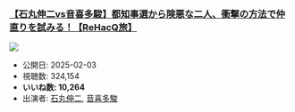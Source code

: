 ### [【石丸伸二vs音喜多駿】都知事選から険悪な二人、衝撃の方法で仲直りを試みる！【ReHacQ旅】](https://www.youtube.com/watch?v=e7xrRcZUctg)
[![](https://img.youtube.com/vi/e7xrRcZUctg/hqdefault.jpg)](https://www.youtube.com/watch?v=e7xrRcZUctg)
-   公開日: 2025-02-03
-   視聴数: 324,154
-   **いいね数: 10,264**
-   出演者: [石丸伸二](/rehacq_fan/people/石丸伸二 "wikilink"), [音喜多駿](/rehacq_fan/people/音喜多駿 "wikilink")

